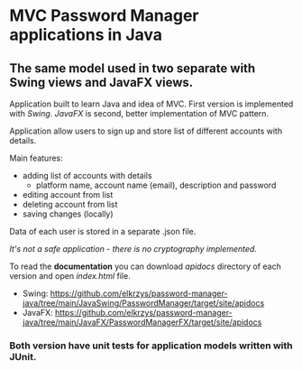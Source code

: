 # MVC Password Manager applications in Java
## The same model used in two separate with Swing views and JavaFX views.

Application built to learn Java and idea of MVC.
First version is implemented with *Swing*.
*JavaFX* is second, better implementation of MVC pattern.

Application allow users to sign up and store list of different accounts with details.

Main features:
- adding list of accounts with details
  - platform name, account name (email), description and password
- editing account from list
- deleting account from list
- saving changes (locally)

Data of each user is stored in a separate .json file.

*It's not a safe application - there is no cryptography implemented.*

To read the **documentation** you can download *apidocs* directory of each version and open *index.html* file.
- Swing: https://github.com/elkrzys/password-manager-java/tree/main/JavaSwing/PasswordManager/target/site/apidocs
- JavaFX: https://github.com/elkrzys/password-manager-java/tree/main/JavaFX/PasswordManagerFX/target/site/apidocs

### Both version have unit tests for application models written with JUnit.
